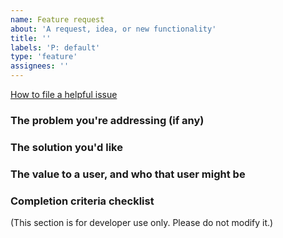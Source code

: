 ```yaml
---
name: Feature request
about: 'A request, idea, or new functionality'
title: ''
labels: 'P: default'
type: 'feature'
assignees: ''
---
```


[How to file a helpful issue](https://www.qubes-os.org/doc/issue-tracking/)

### The problem you're addressing (if any)





### The solution you'd like





### The value to a user, and who that user might be





### Completion criteria checklist

(This section is for developer use only. Please do not modify it.)

